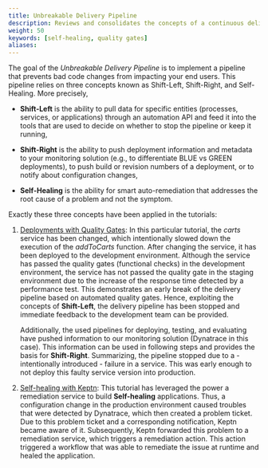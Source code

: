 ```yaml
---
title: Unbreakable Delivery Pipeline
description: Reviews and consolidates the concepts of a continuous delivery pipeline that prevents bad code changes from impacting end users.
weight: 50
keywords: [self-healing, quality gates]
aliases:
---
```


 The goal of the *Unbreakable Delivery Pipeline* is to implement a pipeline that prevents bad code changes from impacting your end users. This pipeline relies on three concepts known as Shift-Left, Shift-Right, and Self-Healing. More precisely,

* **Shift-Left** is the ability to pull data for specific entities (processes, services, or applications) through an automation API and feed it into the tools that are used to decide on whether to stop the pipeline or keep it running,

* **Shift-Right** is the ability to push deployment information and metadata to your monitoring solution (e.g., to differentiate BLUE vs GREEN deployments), to push build or revision numbers of a deployment, or to notify about configuration changes,

* **Self-Healing** is the ability for smart auto-remediation that addresses the root cause of a problem and not the symptom.

Exactly these three concepts have been applied in the tutorials:

1. [Deployments with Quality Gates](../deployments-with-quality-gates/): 
    In this particular tutorial, the *carts* service has been changed, which intentionally slowed down the execution of the *addToCarts* function. After changing the service, it has been deployed to the development environment. Although the service has passed the quality gates (functional checks) in the development environment, the service has not passed the quality gate in the staging environment due to the increase of the response time detected by a performance test. This demonstrates an early break of the delivery pipeline based on automated quality gates. Hence, exploiting the concepts of **Shift-Left**, the delivery pipeline has been stopped and immediate feedback to the development team can be provided.

    Additionally, the used pipelines for deploying, testing, and evaluating have pushed information to our monitoring solution (Dynatrace in this case). This information can be used in following steps and provides the basis for **Shift-Right**. Summarizing, the pipeline stopped due to a - intentionally introduced - failure in a service. This was early enough to not deploy this faulty service version into production.

1. [Self-healing with Keptn](./self-healing-with-keptn/): 
    This tutorial has leveraged the power a remediation service to build **Self-healing** applications. Thus, a configuration change in the production environment caused troubles that were detected by Dynatrace, which then created a problem ticket. Due to this problem ticket and a corresponding notification, Keptn became aware of it. Subsequently, Keptn forwarded this problem to a remediation service, which triggers a remediation action. This action triggered a workflow that was able to remediate the issue at runtime and healed the application.